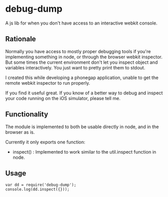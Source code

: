 debug-dump
==========
A js lib for when you don't have access to an interactive webkit console.

Rationale
---------
Normally you have access to mostly proper debugging tools if you're 
implementing something in node, or through the browser webkit inspector.
But some times the current environment don't let you inspect object and
variables interactively. You just want to pretty print them to stdout.

I created this while developing a phonegap application, unable to get the remote
webkit inspector to run properly.

If you find it useful great. If you know of a better way to debug and inspect your
code running on the iOS simulator, please tell me.

Functionality
-------------
The module is implemented to both be usable directly in node, and in the browser 
as is.

Currently it only exports one function:
- inspect() : Implemented to work similar to the util.inspect function in node.

Usage
-----

    var dd = require('debug-dump');
    console.log(dd.inspect({}));


